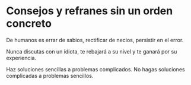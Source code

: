 # Consejos y refranes sin un orden concreto


De humanos es errar
de sabios, rectificar
de necios, persistir en el error.


Nunca discutas con un idiota,
te rebajará a su nivel
y te ganará por su experiencia.

Haz
soluciones sencillas a problemas complicados.
No hagas
soluciones complicadas a problemas sencillos.
